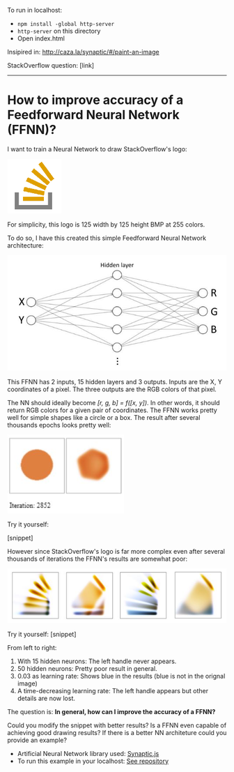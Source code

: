 To run in localhost:

- `npm install -global http-server`
- `http-server` on this directory
- Open index.html

Insipired in: http://caza.la/synaptic/#/paint-an-image

StackOverflow question: [link]

---

# How to improve accuracy of a Feedforward Neural Network (FFNN)?

I want to train a Neural Network to draw StackOverflow's logo:

![](./so.bmp)

For simplicity, this logo is 125 width by 125 height BMP at 255 colors.

To do so, I have this created this simple Feedforward Neural Network architecture:

![](./architecture.jpg)

This FFNN has 2 inputs, 15 hidden layers and 3 outputs. Inputs are the X, Y coordinates of a pixel. The three outputs are the RGB colors of that pixel.

The NN should ideally become *[r, g, b] = f([x, y])*. In other words, it should return RGB colors for a given pair of coordinates. The FFNN works pretty well for simple shapes like a circle or a box. The result after several thousands epochs looks pretty well:

![](./circle-result.jpg)

Try it yourself:

[snippet]

However since StackOverflow's logo is far more complex even after several thousands of iterations the FFNN's results are somewhat poor:

![](./so-result.jpg)

Try it yourself: [snippet]

From left to right:

 1. With 15 hidden neurons: The left handle never appears.
 2. 50 hidden neurons: Pretty poor result in general.
 3. 0.03 as learning rate: Shows blue in the results (blue is not in the orignal image)
 4. A time-decreasing learning rate: The left handle appears but other details are now lost.

The question is: **In general, how can I improve the accuracy of a FFNN?**

Could you modify the snippet with better results? Is a FFNN even capable of achieving good drawing results? If there is a better NN architeture could you provide an example?

 - Artificial Neural Network library used: [Synaptic.js](https://caza.la/synaptic/)
 - To run this example in your localhost: [See repository](https://github.com/adelriosantiago/paint-stackoverflow-logo-with-ml)